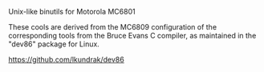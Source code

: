  Unix-like binutils for Motorola MC6801

 These cools are derived from the MC6809 configuration of the corresponding tools from the Bruce Evans C compiler, as maintained in the "dev86" package for Linux.

   https://github.com/lkundrak/dev86
